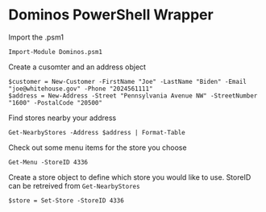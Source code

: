 # Dominos PowerShell Wrapper

Import the .psm1

```
Import-Module Dominos.psm1
```

Create a cusomter and an address object
```
$customer = New-Customer -FirstName "Joe" -LastName "Biden" -Email "joe@whitehouse.gov" -Phone "2024561111"
$address = New-Address -Street "Pennsylvania Avenue NW" -StreetNumber "1600" -PostalCode "20500"
```

Find stores nearby your address
```
Get-NearbyStores -Address $address | Format-Table
```

Check out some menu items for the store you choose
```
Get-Menu -StoreID 4336
```

Create a store object to define which store you would like to use. StoreID can be retreived from ``Get-NearbyStores``
```
$store = Set-Store -StoreID 4336
```
